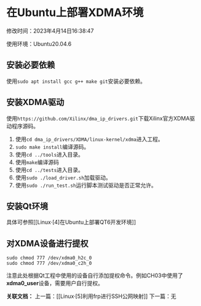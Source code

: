 # 在Ubuntu上部署XDMA环境

修改时间：2023年4月14日16:38:47

使用环境：Ubuntu20.04.6

## 安装必要依赖

使用`sudo apt install gcc g++ make git`安装必要依赖。

## 安装XDMA驱动

使用`https://github.com/Xilinx/dma_ip_drivers.git`下载Xilinx官方XDMA驱动程序源码。

1. 使用`cd dma_ip_drivers/XDMA/linux-kernel/xdma`进入工程。
2. `sudo make install`编译源码。
3. 使用`cd ../tools`进入目录。
4. 使用`make`编译源码
5. 使用`cd ../tests`进入目录。
6. 使用`sudo ./load_driver.sh`加载驱动。
7. 使用`sudo ./run_test.sh`运行脚本测试驱动是否正常允许。

## 安装Qt环境

具体可参照[[Linux·[4]在Ubuntu上部署QT6开发环境]]

## 对XDMA设备进行提权

```shell
sudo chmod 777 /dev/xdma0_h2c_0
sudo chmod 777 /dev/xdma0_c2h_0
```

注意此处根据Qt工程中使用的设备自行添加提权命令。例如CH03中使用了**xdma0_user**设备，需要用户自行提权。

**关联文档：**
上一篇：[[Linux·[5]利用frp进行SSH公网映射]]
下一篇：无